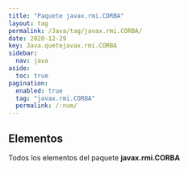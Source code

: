 ```yaml
---
title: "Paquete javax.rmi.CORBA"
layout: tag
permalink: /Java/tag/javax.rmi.CORBA/
date: 2020-12-29
key: Java.quetejavax.rmi.CORBA
sidebar: 
  nav: java
aside: 
  toc: true
pagination: 
  enabled: true
  tag: "javax.rmi.CORBA"
  permalink: /:num/
---
```


<h2>Elementos</h2>
Todos los elementos del paquete <strong>javax.rmi.CORBA</strong>
